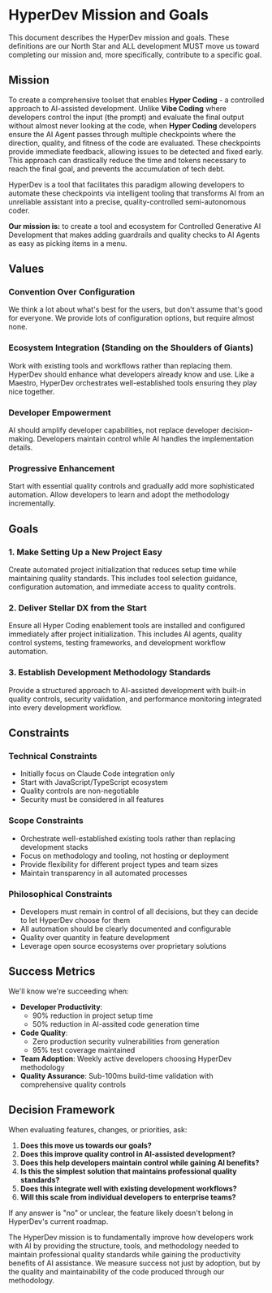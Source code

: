 # HyperDev Mission and Goals

This document describes the HyperDev mission and goals. These definitions are our North Star and ALL development MUST move us toward completing our mission and, more specifically, contribute to a specific goal.

## Mission

To create a comprehensive toolset that enables **Hyper Coding** - a controlled approach to AI-assisted development. Unlike **Vibe Coding** where developers control the input (the prompt) and evaluate the final output without almost never looking at the code, when **Hyper Coding** developers ensure the AI Agent passes through multiple checkpoints where the direction, quality, and fitness of the code are evaluated. These checkpoints provide immediate feedback, allowing issues to be detected and fixed early. This approach can drastically reduce the time and tokens necessary to reach the final goal, and prevents the accumulation of tech debt.

HyperDev is a tool that facilitates this paradigm allowing developers to automate these checkpoints via intelligent tooling that transforms AI from an unreliable assistant into a precise, quality-controlled semi-autonomous coder.

**Our mission is:** to create a tool and ecosystem for Controlled Generative AI Development that makes adding guardrails and quality checks to AI Agents as easy as picking items in a menu.

## Values

### Convention Over Configuration
We think a lot about what's best for the users, but don't assume that's good for everyone. We provide lots of configuration options, but require almost none.

### Ecosystem Integration (Standing on the Shoulders of Giants)
Work with existing tools and workflows rather than replacing them. HyperDev should enhance what developers already know and use. Like a Maestro, HyperDev orchestrates well-established tools ensuring they play nice together.

### Developer Empowerment
AI should amplify developer capabilities, not replace developer decision-making. Developers maintain control while AI handles the implementation details.

### Progressive Enhancement
Start with essential quality controls and gradually add more sophisticated automation. Allow developers to learn and adopt the methodology incrementally.

## Goals

### 1. Make Setting Up a New Project Easy

Create automated project initialization that reduces setup time while maintaining quality standards. This includes tool selection guidance, configuration automation, and immediate access to quality controls.

### 2. Deliver Stellar DX from the Start

Ensure all Hyper Coding enablement tools are installed and configured immediately after project initialization. This includes AI agents, quality control systems, testing frameworks, and development workflow automation.

### 3. Establish Development Methodology Standards

Provide a structured approach to AI-assisted development with built-in quality controls, security validation, and performance monitoring integrated into every development workflow.

## Constraints

### Technical Constraints
- Initially focus on Claude Code integration only
- Start with JavaScript/TypeScript ecosystem
- Quality controls are non-negotiable
- Security must be considered in all features

### Scope Constraints
- Orchestrate well-established existing tools rather than replacing development stacks
- Focus on methodology and tooling, not hosting or deployment
- Provide flexibility for different project types and team sizes
- Maintain transparency in all automated processes

### Philosophical Constraints
- Developers must remain in control of all decisions, but they can decide to let HyperDev choose for them
- All automation should be clearly documented and configurable
- Quality over quantity in feature development
- Leverage open source ecosystems over proprietary solutions

## Success Metrics

We'll know we're succeeding when:

- **Developer Productivity**:
  - 90% reduction in project setup time
  - 50% reduction in AI-assited code generation time
- **Code Quality**: 
  - Zero production security vulnerabilities from generation
  - 95% test coverage maintained
- **Team Adoption**: Weekly active developers choosing HyperDev methodology
- **Quality Assurance**: Sub-100ms build-time validation with comprehensive quality controls

## Decision Framework

When evaluating features, changes, or priorities, ask:

1. **Does this move us towards our goals?**
2. **Does this improve quality control in AI-assisted development?**
3. **Does this help developers maintain control while gaining AI benefits?**
4. **Is this the simplest solution that maintains professional quality standards?**
5. **Does this integrate well with existing development workflows?**
6. **Will this scale from individual developers to enterprise teams?**

If any answer is "no" or unclear, the feature likely doesn't belong in HyperDev's current roadmap.

The HyperDev mission is to fundamentally improve how developers work with AI by providing the structure, tools, and methodology needed to maintain professional quality standards while gaining the productivity benefits of AI assistance. We measure success not just by adoption, but by the quality and maintainability of the code produced through our methodology.